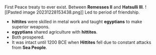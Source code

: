 First Peace treaty to ever exist. Between **Remesses II** and **Hatsulli III**.
![[Pasted image 20231228153438.png]]
Led to period of friendship.

- **hittites** were skilled in metal work and taught **egyptians** to make superior weapons.
- **egyptians** shared agriculture with **hittites**.
- Both prospered.
- It was intact until 1200 BCE when **Hittites** fell due to constant attacks from **Sea People**.